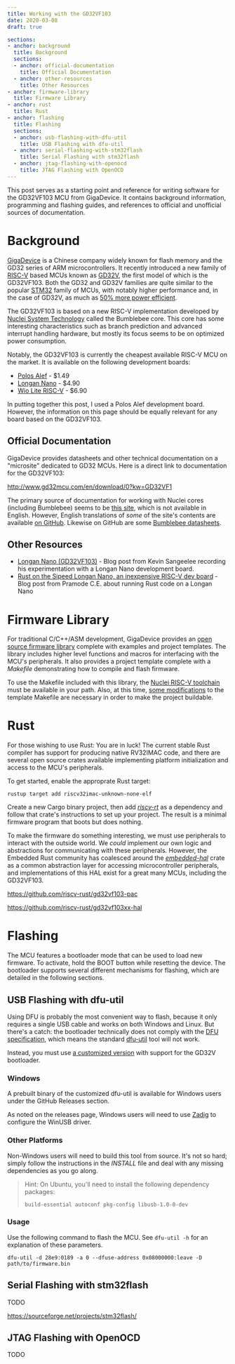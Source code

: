 ```yaml
---
title: Working with the GD32VF103
date: 2020-03-08
draft: true

sections:
- anchor: background
  title: Background
  sections:
  - anchor: official-documentation
    title: Official Documentation
  - anchor: other-resources
    title: Other Resources
- anchor: firmware-library
  title: Firmware Library
- anchor: rust
  title: Rust
- anchor: flashing
  title: Flashing
  sections:
  - anchor: usb-flashing-with-dfu-util
    title: USB Flashing with dfu-util
  - anchor: serial-flashing-with-stm32flash
    title: Serial Flashing with stm32flash
  - anchor: jtag-flashing-with-openocd
    title: JTAG Flashing with OpenOCD
---
```



This post serves as a starting point and reference for writing software for the
GD32VF103 MCU from GigaDevice. It contains background information, programming
and flashing guides, and references to official and unofficial sources of
documentation.

<!--more-->


[Polos GD32VF103 Alef Board]: https://www.analoglamb.com/product/polos-gd32v-alef-board-risc-v-mcu-board/
[AnalogLamb]: https://www.analoglamb.com/


# Background

[GigaDevice] is a Chinese company widely known for flash memory and the GD32
series of ARM microcontrollers. It recently introduced a new family of [RISC-V]
based MCUs known as [GD32V], the first model of which is the GD32VF103. Both the
GD32 and GD32V families are quite similar to the popular [STM32] family of MCUs,
with notably higher performance and, in the case of GD32V, as much as [50% more
power efficient].

The GD32VF103 is based on a new RISC-V implementation developed by [Nuclei
System Technology] called the Bumblebee core. This core has some interesting
characteristics such as branch prediction and advanced interrupt handling
hardware, but mostly its focus seems to be on optimized power consumption.

Notably, the GD32VF103 is currently the cheapest available RISC-V MCU on the
market. It is available on the following development boards:

* [Polos Alef] - $1.49
* [Longan Nano] - $4.90
* [Wio Lite RISC-V] - $6.90

In putting together this post, I used a Polos Alef development board. However,
the information on this page should be equally relevant for any board based on
the GD32VF103.

[GigaDevice]: https://en.wikipedia.org/wiki/GigaDevice
[RISC-V]: https://en.wikipedia.org/wiki/RISC-V
[GD32V]: https://www.gigadevice.com/products/microcontrollers/gd32/risc-v/
[STM32]: https://en.wikipedia.org/wiki/STM32
[50% more power efficient]: https://www.gigadevice.com/press-release/gigadevice-unveils-the-gd32v-series-with-risc-v-core-in-a-brand-new-32bit-general-purpose-microcontroller/
[Nuclei System Technology]: https://www.nucleisys.com/
[Polos Alef]: https://www.analoglamb.com/product/polos-gd32v-alef-board-risc-v-mcu-board/
[Longan Nano]: https://www.seeedstudio.com/Sipeed-Longan-Nano-RISC-V-GD32VF103CBT6-Development-Board-p-4205.html
[Wio Lite RISC-V]: https://www.seeedstudio.com/Wio-Lite-RISC-V-GD32VF103-p-4293.html

## Official Documentation

GigaDevice provides datasheets and other technical documentation on a
"microsite" dedicated to GD32 MCUs. Here is a direct link to documentation for
the GD32VF103:

http://www.gd32mcu.com/en/download/0?kw=GD32VF1

The primary source of documentation for working with Nuclei cores (including
Bumblebee) seems to be [this site][riscv-mcu-site], which is not available in
English. However, English translations of *some* of the site's contents are
available [on GitHub][riscv-mcu-site-gh]. Likewise on GitHub are some [Bumblebee
datasheets].

[riscv-mcu-site]: https://www.riscv-mcu.com/
[riscv-mcu-site-gh]: https://github.com/riscv-mcu/Webpages
[Bumblebee datasheets]: https://github.com/nucleisys/Bumblebee_Core_Doc

## Other Resources

* [Longan Nano (GD32VF103)] - Blog post from Kevin Sangeelee recording his
  experimentation with a Longan Nano development board.
* [Rust on the Sipeed Longan Nano, an inexpensive RISC-V dev board] - Blog post
  from Pramode C.E. about running Rust code on a Longan Nano

[Longan Nano (GD32VF103)]: https://www.susa.net/wordpress/2019/10/longan-nano-gd32vf103/
[Rust on the Sipeed Longan Nano, an inexpensive RISC-V dev board]: https://pramode.net/2019/10/07/rust-on-riscv-board-sipeed-longan-nano/


# Firmware Library

For traditional C/C++/ASM development, GigaDevice provides an [open source
firmware library] complete with examples and project templates. The library
includes higher level functions and macros for interfacing with the MCU's
peripherals. It also provides a project template complete with a *Makefile*
demonstrating how to compile and flash firmware.

To use the Makefile included with this library, the [Nuclei RISC-V toolchain]
must be available in your path. Also, at this time, [some modifications] to the
template Makefile are necessary in order to make the project buildable.

[open source firmware library]: https://github.com/riscv-mcu/GD32VF103_Firmware_Library/
[Nuclei RISC-V toolchain]: https://nucleisys.com/download.php
[some modifications]: https://github.com/riscv-mcu/GD32VF103_Firmware_Library/pull/6


# Rust

For those wishing to use Rust: You are in luck! The current stable Rust compiler
has support for producing native RV32IMAC code, and there are several open
source crates available implementing platform initialization and access to the
MCU's peripherals.

To get started, enable the approprate Rust target:

```
rustup target add riscv32imac-unknown-none-elf
```

Create a new Cargo binary project, then add [*riscv-rt*] as a dependency and
follow that crate's instructions to set up your project. The result is a minimal
firmware program that boots but does nothing.

To make the firmware do something interesting, we must use peripherals to
interact with the outside world. We *could* implement our own logic and
abstractions for communicating with these peripherals. However, the Embedded
Rust community has coalesced around the [*embedded-hal*] crate as a common
abstraction layer for accessing microcontroller peripherals, and implementations
of this HAL exist for a great many MCUs, including the GD32VF103.

[*riscv-rt*]: https://crates.io/crates/riscv-rt
[*embedded-hal*]: https://crates.io/crates/embedded-hal

https://github.com/riscv-rust/gd32vf103-pac

https://github.com/riscv-rust/gd32vf103xx-hal


# Flashing

The MCU features a bootloader mode that can be used to load new firmware. To
activate, hold the BOOT button while resetting the device. The bootloader
supports several different mechanisms for flashing, which are detailed in the
following sections.

<!-- todo: is it possible to overwrite the bootloader? -->

## USB Flashing with dfu-util

Using DFU is probably the most convenient way to flash, because it only requires
a single USB cable and works on both Windows and Linux. But there's a catch: the
bootloader technically does not comply with the [DFU specification][dfu-spec],
which means the standard [dfu-util][dfu-util] tool will not work.

Instead, you must use [a customized version][gd32-dfu-utils] with support for
the GD32V bootloader.

[dfu-spec]: https://www.usb.org/sites/default/files/DFU_1.1.pdf
[dfu-util]: http://dfu-util.sourceforge.net/
[gd32-dfu-utils]: https://github.com/riscv-mcu/gd32-dfu-utils

### Windows

<!-- todo: needs validation -->

A prebuilt binary of the customized dfu-util is available for Windows users
under the GitHub Releases section.

As noted on the releases page, Windows users will need to use [Zadig][zadig] to
configure the WinUSB driver.

[zadig]: https://zadig.akeo.ie/

### Other Platforms

Non-Windows users will need to build this tool from source. It's not so hard;
simply follow the instructions in the *INSTALL* file and deal with any missing
dependencies as you go along.

> Hint: On Ubuntu, you'll need to install the following dependency packages:
>
> ```
> build-essential autoconf pkg-config libusb-1.0-0-dev
> ```

<!-- todo: figure out how to use doc/40-dfuse.rules -->

### Usage

Use the following command to flash the MCU. See `dfu-util -h`
for an explanation of these parameters.

```
dfu-util -d 28e9:0189 -a 0 --dfuse-address 0x08000000:leave -D path/to/firmware.bin
```

## Serial Flashing with stm32flash

TODO

https://sourceforge.net/projects/stm32flash/

## JTAG Flashing with OpenOCD

TODO
